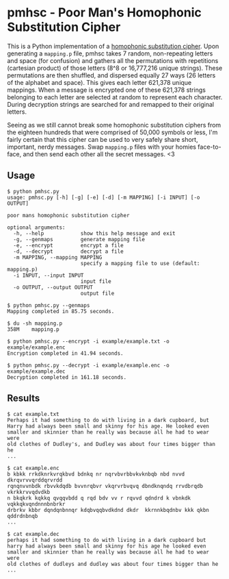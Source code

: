 # pmhsc - Poor Man's Homophonic Substitution Cipher

This is a Python implementation of a [homophonic substitution cipher](https://en.wikipedia.org/wiki/Substitution_cipher#Homophonic_substitution). Upon generating a `mapping.p` file, pmhsc takes 7 random, non-repeating letters and space (for confusion) and gathers all the permutations with repetitions (cartesian product) of those letters (8^8 or 16,777,216 unique strings). These permutations are then shuffled, and dispersed equally 27 ways (26 letters of the alphabet and space). This gives each letter 621,378 unique mappings. When a message is encrypted one of these 621,378 strings belonging to each letter are selected at random to represent each character. During decryption strings are searched for and remapped to their original letters.

Seeing as we still cannot break some homophonic substitution ciphers from the eighteen hundreds that were comprised of 50,000 symbols or less, I'm fairly certain that this cipher can be used to very safely share short, important, nerdy messages. Swap `mapping.p` files with your homies face-to-face, and then send each other all the secret messages. <3

## Usage
```
$ python pmhsc.py
usage: pmhsc.py [-h] [-g] [-e] [-d] [-m MAPPING] [-i INPUT] [-o OUTPUT]

poor mans homophonic substitution cipher

optional arguments:
  -h, --help            show this help message and exit
  -g, --genmaps         generate mapping file
  -e, --encrypt         encrypt a file
  -d, --decrypt         decrypt a file
  -m MAPPING, --mapping MAPPING
                        specify a mapping file to use (default: mapping.p)
  -i INPUT, --input INPUT
                        input file
  -o OUTPUT, --output OUTPUT
                        output file

$ python pmhsc.py --genmaps
Mapping completed in 85.75 seconds.

$ du -sh mapping.p
358M	mapping.p

$ python pmhsc.py --encrypt -i example/example.txt -o example/example.enc
Encryption completed in 41.94 seconds.

$ python pmhsc.py --decrypt -i example/example.enc -o example/example.dec
Decryption completed in 161.18 seconds.
```

## Results

```
$ cat example.txt
Perhaps it had something to do with living in a dark cupboard, but
Harry had always been small and skinny for his age. He looked even
smaller and skinnier than he really was because all he had to wear were
old clothes of Dudley's, and Dudley was about four times bigger than he
...

$ cat example.enc
b kbkk rrkdknrkvrqkbvd bdnkq nr nqrvbvrbbvkvknbqb nbd nvvd  dkrqvrvvqrddqrvrdd
rqnqnvvnbdk rbvvkdqdb bvvnrqbvr vkqrvrbvqvq dbndknqndq rrvdbrqdb vkrkkrvvqdvdkb
n bkqkrk kqkkq qvqqvbdd q rqd bdv vv r rqvvd qdndrd k vbnkdk vqkkqkvqndnnnbnbrkr
drbrkv kbbr dqndqnbnnqr kdqbvqqbvdkdnd dkdr  kkrnnkbqdnbv kkk qkbn  qddrdnbnqb
...

$ cat example.dec
perhaps it had something to do with living in a dark cupboard but
harry had always been small and skinny for his age he looked even
smaller and skinnier than he really was because all he had to wear were 
old clothes of dudleys and dudley was about four times bigger than he
...
```
